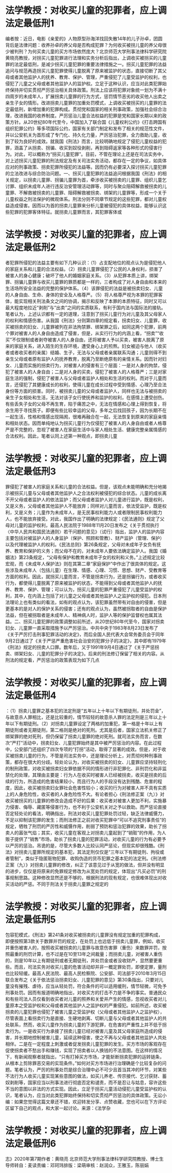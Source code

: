 # 法学教授：对收买儿童的犯罪者，应上调法定最低刑1

编者按：近日，电影《亲爱的》人物原型孙海洋找回失散14年的儿子孙卓，团圆背后是法律问题：收养孙卓的养父母是否构成犯罪？为何收买被拐儿童的养父母很少被判刑？为何买卖儿童的买方市场依然庞大？北京师范大学刑事法律科学研究院黄晓亮教授，对拐买儿童犯罪进行法理和实务分析后指出，上调收买被拐买的儿童罪的法定最低刑，是减少拐买儿童犯罪的重要法律措施之一。拐买儿童犯罪的法益追问与规范再造拐买儿童犯罪使得儿童脱离了原来被监护的状态，直接切断了其父母或者其他监护人的抚养、教育、保护、管理，严重侵犯了儿童受监护的权利，也侵犯了儿童之父母或者其他监护人的监护权。立足于这种认识，应当对此类犯罪始终保持并切实贯彻严厉惩治相关具体政策。刑法上应该将犯罪对象统一划为不满十四周岁的未成年人，扩展拐卖儿童罪的行为方式，惩罚情节恶劣的收买他人出卖之亲生子女的情形。改进拐卖儿童罪的加重处罚模式，上调收买被拐买的儿童罪的法定最低刑，新增加重的犯罪构成。贯彻党和国家的相关刑事政策，加强社会综合治理，改进我国的收养制度。严厉惩治儿童合法权益的犯罪是党和国家长期以来的政策方针。从20世纪80年代至今，中国加入了联合国《儿童权利公约》《打击跨国有组织犯罪公约》等多项国际公约，国家有关部门制定和发布了相关的规范性文件，并以公安机关为首形成了专门化、持久化力量，严厉惩治犯罪，全力救助儿童，收到了较为良好的成效。就我国《刑法》而言，比较明确地规定了侵犯儿童权益的犯罪，涵盖了从拐卖、拐骗、收买到奴役剥削，再到阻碍返家等各种形式的侵害行为。对此，可以概称为“拐买儿童犯罪”。目前，不管在理论上还是在司法实务中，对上述拐买儿童犯罪的刑法规定及有关司法实务活动，都存在一定的争议，如具体应对的刑事政策、拐卖犯罪所侵犯的法益等。因而仍有必要深入探讨拐买儿童犯罪的立法改进与综合防治问题。一、拐买儿童犯罪的法益追问根据我国《刑法》的相关规定，以拐卖儿童罪、拐骗儿童罪为首，牵涉收买被拐卖的儿童罪、组织儿童乞讨罪、组织未成年人进行违反治安管理活动罪等，同时与聚众阻碍解救被拐卖的儿童罪、不解救被拐卖的儿童罪、阻碍解救被拐卖、绑架的儿童罪等，形成一个关于儿童权益之刑法保护的微观体系。刑法分则不同章节规定的这些犯罪，都对儿童权益造成侵害。因而以为首的拐卖儿童罪来分析儿童被侵犯的具体权益，能够认识这些犯罪的犯罪客体特征。就拐卖儿童罪而言，其犯罪客体或

# 法学教授：对收买儿童的犯罪者，应上调法定最低刑2

者犯罪所侵犯的法益主要有如下几种认识：（1）占支配地位的观点认为是侵犯他人的家庭关系和儿童的合法权益。（2）拐卖儿童罪侵犯了公民的人身权利，损害了被害人的身心健康；破坏了他人的婚姻家庭关系。（3）从犯罪本质上讲，绑架罪、拐骗儿童罪与收买儿童罪的罪质都是一样的，三者构成了对人身自由和本来的生活场所安全法益的完整的保护体系。（4）该罪侵犯的法益是被拐卖妇女、儿童的人身自由、生命、身体的安全及人格尊严。（5）将人格尊严视为本罪的犯罪客体，能实现相关刑法条文之间的协调，揭示和反映了本罪的本质特征，同时又可以最大程度地拉近“剥削”与“出卖”之间的实质联系，有利于国内法与国际法的接轨。笔者认为，上述认识都有一定的道理，注意到了拐买儿童行为对儿童及其父母家人的权利和情感伤害。从我国《刑法》分则第四章的规定看，拐卖妇女、儿童罪，收买被拐卖的妇女、儿童罪被列在非法拘禁罪、绑架罪之后，如同这两个犯罪，前两个罪对被害人的人身自由造成了侵害，但是，从实行行为的内涵上看，“拐卖”“收买”不仅限制或者剥夺被害人的人身自由，还将被害人予以买卖，被害人脱离了原来的家庭关系，进入陌生的生存环境，遭受身心上的煎熬。妇女被迫与他人（收买者或者收买者的亲属）结婚、生子，无法与父母或者亲属联系沟通；儿童则得不到亲生父母或者原有监护人的抚养教育，脱离乃至断绝原有的亲情关系。因而针对妇女、儿童而实施的拐卖行为，对被害人的侵害有三个层面：一是对人身的拘禁，侵犯了被害人的人身自由；二是对人身的买卖，侵犯了被害人的人格尊严；三是对家庭生活的强制，侵犯了被害人与父母或者监护人相处和生活的权利。而对于儿童而言，还侵犯了其健康成长的权利，使得儿童在成长过程中受到情感、心理乃至合法身份等方面的损害。同时，被拐卖儿童的父母或者监护人，同样也无法与被拐卖的亲生子女相处和生活，无法对该子女行使抚养和监护的权利，在感情上遭受创伤。有些丢失子女的父母不再生育，陷于痛苦之中，无法在情感和心理上得到恢复，将余生用于寻找孩子。即便有些比较幸运的父母，多年之后找回孩子，因为长期不在一起生活，性格和情感出现隔阂，很难再融合在一起，无法恢复到原来的家庭亲情和相处状态。因而单纯地认为拐买儿童行为仅侵犯了被害人的人身自由或者人格尊严是不完整的，忽视了被害人在家庭生活中与家人相处生活、健康完整亲属情感的合法权利。因此，笔者认同上述第一种观点，即拐卖儿童

# 法学教授：对收买儿童的犯罪者，应上调法定最低刑3

罪侵犯了被害人的家庭关系和儿童的合法权益。但是，该观点未能明确和充分地揭示被拐买儿童与父母或者其他监护人之合法权利被侵犯的综合状态。儿童的成长离不开父母或者监护人的依法监护；而父母或者监护人对儿童进行监护，既是权利，又是义务，父母或者其他监护人不能放弃；同样对儿童而言，依法受监护，既是权利，又是义务；儿童作为未成年人，是无民事权利能力人或者限制民事权利能力人，也不能放弃接受。对此，我国作出了明确的法律规定：《民法通则》规定了父母对儿童的监护权利，最高人民法院于1988年11月20日发布之《关于贯彻执行〈中华人民共和国民法通则〉若干问题的意见》（试行）指出，监护人的监护内容主要包括对被监护人的人身监护（保护、照顾和管教）、财产监护（管理、保护）以及代理被监护人的权利。《民法总则》第26条规定，父母对未成年子女负有抚养、教育和保护的义务；而父母不在的，对未成年人要依法确定监护人。我国《婚姻法》第23条规定，“父母有保护和教育未成年子女的权利和义务。”上述规定比较宏观，而《未成年人保护法》则在其第二章“家庭保护”中作出了很具体的规定。这些涉及未成年人（包括儿童）在生理、情感、心理、习惯、思想、财产、受教育等方面的权利。因此，就拐买儿童而言，不管是拐卖行为，还是拐骗行为，或者收买行为，都使得儿童脱离了原来被监护的状态，不能得到父母或者其他监护人的抚养、教育、保护、管理；可以认为，拐买儿童的犯罪严重侵犯了儿童受监护的权利，其中，在内涵上包括了对儿童之父母或者其他监护人之监护权的侵犯。日本刑法理论上也有类似的看法，如有的观点认为，该犯罪虽然带有对自由的侵害，但是更基本的是对人的保护关系的侵害；还有的观点认为，虽然被拐取者的自由是保护法益，但在被拐取者是未成年人、精神病人时，监护人等的保护监督权也属其法益。二、拐买儿童犯罪的政策调整如前所述，从20世纪80年代至今，国家对拐卖妇女、儿童罪一直采取措施予以严厉惩治。中共中央于1983年8月23日发布了《关于严厉打击刑事犯罪活动的决定》，而后全国人民代表大会常务委员会于同年9月2日通过了《关于严惩严重危害社会治安的犯罪分子的决定》，其中即有1979年《刑法》规定的拐卖人口罪。数年后，又于1991年9月4日通过了《关于严惩拐卖、绑架妇女、儿童的犯罪分子的决定》。后来的刑法修订保留了相关的内容。从刑法的规定看，严厉惩治的政策表现为如下几点

# 法学教授：对收买儿童的犯罪者，应上调法定最低刑4

：（1）拐卖儿童罪之基本犯的法定刑是“五年以上十年以下有期徒刑，并处罚金”，与故意杀人罪相比，还是比较重的，情节较轻的故意杀人罪的法定刑是三年以上十年以下有期徒刑。（2）对拐卖儿童罪设定了两格的加重犯，第一格是十年以上有期徒刑或者无期徒刑，第二格则是绝对的死刑。尤其是后者，国家立法机关修正了绑架罪的绝对死刑，但仍保留了拐卖儿童罪的绝对死刑。就司法实务而言，在数次“严打”活动中，拐卖妇女、儿童犯罪始终是其中被严厉惩治的内容。在此过程中，公安部门还组织了四次专项的“打拐”活动，取得了显著的成效。但是，对于收买被拐卖儿童的行为，不管是司法实务中，还是理论分析上，对贯彻何种刑事政策，都存在很大的分歧。轻处论认为，对收买被拐卖的妇女、儿童罪应坚持轻刑化的制刑政策，对收买被拐卖妇女罪依据不同的情形进行非犯罪化、非刑罚化和非监禁化的处理，其理由主要是：行为人在收买时被害人已经被拐卖，收买是拐卖的后续的行为，所造成的危害结果较小，而且行为人的手段没有达到残酷、危害的程度，因此，收买被拐卖妇女罪社会危害性较小；收买的行为对被害人并不具有实质上的人身危险性，收买者的人身危险性不大。有论者担心《刑法修正案（九）》对收买被拐买的儿童罪的修改会造成不好的后果：收买者对被害人更加不利，实施暴力侵害、侮辱、藏匿等侵害行为，也不利于公安机关对之予以救助。而严惩论直接否定轻处论的看法，明确指出，刑法对收买儿童犯罪处罚过轻，缺乏法律威慑力，不足以抑制该犯罪的发生；而刑法修正之前对收买犯罪中“可以不追究刑事责任”的规定，牺牲了刑罚的严厉性和威慑作用，削弱了预防和惩治犯罪的效果，助长了拐卖人的嚣张气焰；其实，收买儿童在客观上对拐卖儿童起到了“销赃”的作用，为人贩子提供了“销售”市场，助长了拐卖儿童的犯罪活动，对收买儿童的行为有必要予以严厉的惩治。吊诡的是，尽管大多数人比较认同严惩论，但现实却很残酷。《刑法》对拐卖儿童罪所规定的基本犯，其法定刑仅仅是“三年以下有期徒刑、拘役或者管制”，类似于隐匿赃物犯罪、收购伪造的货币犯罪之基本犯的法定刑。《刑法修正案（九）》对拐卖儿童罪的修改，纠正了该意见过于从宽的做法，但并没有明显的进步，仅仅是将原来的免罪规定修改为从宽处罚的规定，体现出“凡买必罚”的刑事规制思路。这种修改显然还是不够的，根据刑法的现有规定，也很难体现出对收买活动的严惩。不同于刑法关于拐卖儿童罪之规定的

# 法学教授：对收买儿童的犯罪者，应上调法定最低刑5

包容犯模式，《刑法》第241条对收买被拐卖的儿童罪没有规定加重的犯罪构成，即便按照第3款关于数罪并罚的规定，在处罚上也远低于拐卖儿童罪，例如，收买并重伤被害人的，按照收买被拐卖的儿童罪与故意伤害罪（重伤）来数罪并罚，按照最重的刑罚计算，也不过是在10至13年之间裁量；而拐卖儿童，对被害人重伤的，则是10年以上有期徒刑或者无期徒刑，并处罚金或者没收财产，显然要更重些。而且，司法实务对收买儿童的危害活动却并非一概定罪处罚，即便定罪，量刑也比较轻缓。最高人民法院、最高人民检察院、公安部、司法部于2010年3月15日联合发布之《关于依法惩治拐卖妇女、儿童犯罪的意见》第30条指出，只要对儿童没有摧残、虐待，应当从轻处罚，符合条件的可以适用缓刑，情节轻微，可免予刑事处罚。因而有报道明确地指出，对收买方的打击不力是不争的事实。普通民众和有些司法人员仅看到收买者对儿童的照养和关爱并产生的情感，忽视收买者对儿童原本之受监护权和父母或者其他监护人之监护权的严重侵犯。如前所述，收买被拐卖的儿童犯罪也侵犯了被害儿童之受监护权（父母或者其他监护人之监护权），尽管表面上看拐卖行为是直接、生硬地剥离、切断儿童与父母或者其他监护人的共处联系，然而，收买儿童作为拐卖儿童的下游犯罪，在危害的严重性上并不低于拐卖行为。一是收买行为承接了拐卖儿童已经对被害儿童及其父母家庭所造成的侵害，并长期地控制被害儿童，延续这种侵害，使之不再与父母或者其他监护人共处相伴。二是在一定程度上刺激或者促发拐卖儿童犯罪的发生。买方市场的客观存在促使拐卖者不愁出手和赚钱，实现了拐卖者以人换钱的不法意图。在这样的情况下，有新闻观察者就指出，“只有打掉买方市场，才能斩断拐卖犯罪的运转链条，从根本上剪除罪恶交易的实现条件。”如何对买方市场进行治理确是个比较复杂的问题。笔者认为，严厉的刑事处罚是综合治理中必不可少且首当其冲的环节，对某些不法行为人收买儿童实现某些意图的做法，如买儿养老、传宗接代、乞讨获财、蓄奴剥削等，国家应当以刑事法进行彻底否定和谴责，而不是忍让与姑息，容许这些不当的意图以非法的方式实现。因此，立足于拐买儿童活动侵犯儿童受监护权的认识，笔者认为，应当对此类犯罪始终保持和切实贯彻严厉惩治的具体政策。无讼小编：如果您觉得这篇文章还不错，欢迎转发分享、点赞收藏，您也可以在下方评论区留下自己的观点，和大家一起讨论。来源：《法学杂

# 法学教授：对收买儿童的犯罪者，应上调法定最低刑6

志》2020年第7期作者：黄晓亮 北京师范大学刑事法律科学研究院教授、博士生导师转自：麦读责编：邓珂玮排版：梁萌审核：赵润众，王雅玉，陈丽娟

